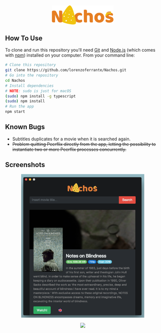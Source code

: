 <p align="center"><img src="https://github.com/lorenzoferrante/Nachos/blob/master/static/nachos_logo_2.png" width=200 /></p>

## How To Use

To clone and run this repository you'll need [Git](https://git-scm.com) and [Node.js](https://nodejs.org/en/download/) (which comes with [npm](http://npmjs.com)) installed on your computer. From your command line:

```bash
# Clone this repository
git clone https://github.com/lorenzoferrante/Nachos.git
# Go into the repository
cd Nachos
# Install dependencies
# NOTE: sudo is just for macOS
(sudo) npm install -g typescript
(sudo) npm install
# Run the app
npm start
```
## Known Bugs
- Subtitles duplicates for a movie when it is searched again.
- <del>Problem quitting Peerflix directly from the app, letting the possibility to instantiate two or more Peerflix processes concurrently.</del>

## Screenshots
<p align="center"><img src="https://github.com/lorenzoferrante/Nachos/blob/master/static/example.png" width=400 /></p>
<p align="center"><img src="https://github.com/lorenzoferrante/Nachos/blob/master/static/player-screen" width=400 /></p>
